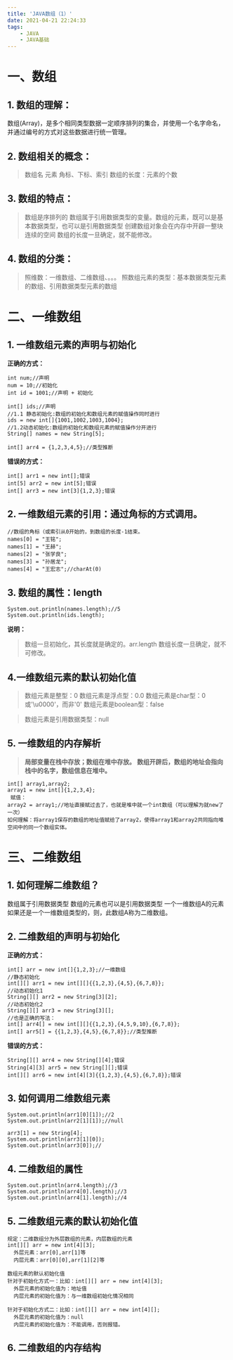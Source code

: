 ```yaml
---
title: 'JAVA数组（1）'
date: 2021-04-21 22:24:33
tags:
	- JAVA
	- JAVA基础
---
```


# 一、数组
## 1. 数组的理解：
数组(Array)，是多个相同类型数据一定顺序排列的集合，并使用一个名字命名，并通过编号的方式对这些数据进行统一管理。
<!-- more -->

## 2. 数组相关的概念：
>数组名
>元素
>角标、下标、索引
>数组的长度：元素的个数

## 3. 数组的特点：
>数组是序排列的
>数组属于引用数据类型的变量。数组的元素，既可以是基本数据类型，也可以是引用数据类型
>创建数组对象会在内存中开辟一整块连续的空间
>数组的长度一旦确定，就不能修改。

## 4. 数组的分类：
>照维数：一维数组、二维数组、。。。
>照数组元素的类型：基本数据类型元素的数组、引用数据类型元素的数组

# 二、一维数组
## 1. 一维数组元素的声明与初始化
**正确的方式：**

	int num;//声明
	num = 10;//初始化
	int id = 1001;//声明 + 初始化
		
	int[] ids;//声明
	//1.1 静态初始化:数组的初始化和数组元素的赋值操作同时进行
	ids = new int[]{1001,1002,1003,1004};
	//1.2动态初始化:数组的初始化和数组元素的赋值操作分开进行
	String[] names = new String[5];

	int[] arr4 = {1,2,3,4,5};//类型推断

**错误的方式：**

	int[] arr1 = new int[];错误
	int[5] arr2 = new int[5];错误
	int[] arr3 = new int[3]{1,2,3};错误

## 2. 一维数组元素的引用：通过角标的方式调用。

	//数组的角标（或索引从0开始的，到数组的长度-1结束。
	names[0] = "王铭";
	names[1] = "王赫";
	names[2] = "张学良";
	names[3] = "孙居龙";
	names[4] = "王宏志";//charAt(0)

## 3. 数组的属性：**length**


	System.out.println(names.length);//5
	System.out.println(ids.length);


**说明：**

>数组一旦初始化，其长度就是确定的。arr.length
>数组长度一旦确定，就不可修改。

## 4.一维数组元素的默认初始化值

> 数组元素是整型：0
> 数组元素是浮点型：0.0
> 数组元素是char型：0或'\u0000'，而非'0'
> 数组元素是boolean型：false
		  
> 数组元素是引用数据类型：null

## 5. 一维数组的内存解析
> **局部变量在栈中存放；数组在堆中存放。**
> **数组开辟后，数组的地址会指向栈中的名字，数组信息在堆中。**

	int[] array1,array2;
	array1 = new int[]{1,2,3,4};
	 赋值：
	array2 = array1;//地址直接赋过去了，也就是堆中就一个int数组（可以理解为就new了一次）
	如何理解：将array1保存的数组的地址值赋给了array2，使得array1和array2共同指向堆空间中的同一个数组实体。


# 三、二维数组
## 1. 如何理解二维数组？
数组属于引用数据类型
数组的元素也可以是引用数据类型
一个一维数组A的元素如果还是一个一维数组类型的，则，此数组A称为二维数组。

## 2. 二维数组的声明与初始化

**正确的方式：**

	int[] arr = new int[]{1,2,3};//一维数组
	//静态初始化
	int[][] arr1 = new int[][]{{1,2,3},{4,5},{6,7,8}};
	//动态初始化1
	String[][] arr2 = new String[3][2];
	//动态初始化2
	String[][] arr3 = new String[3][];
	//也是正确的写法：
	int[] arr4[] = new int[][]{{1,2,3},{4,5,9,10},{6,7,8}};
	int[] arr5[] = {{1,2,3},{4,5},{6,7,8}};//类型推断

**错误的方式：**

	String[][] arr4 = new String[][4];错误
	String[4][3] arr5 = new String[][];错误
	int[][] arr6 = new int[4][3]{{1,2,3},{4,5},{6,7,8}};错误

## 3. 如何调用二维数组元素


	System.out.println(arr1[0][1]);//2
	System.out.println(arr2[1][1]);//null
		
	arr3[1] = new String[4];
	System.out.println(arr3[1][0]);
	System.out.println(arr3[0]);//


## 4. 二维数组的属性

	System.out.println(arr4.length);//3
	System.out.println(arr4[0].length);//3
	System.out.println(arr4[1].length);//4

## 5. 二维数组元素的默认初始化值

	规定：二维数组分为外层数组的元素，内层数组的元素
	int[][] arr = new int[4][3];
	  外层元素：arr[0],arr[1]等
	  内层元素：arr[0][0],arr[1][2]等
	
	数组元素的默认初始化值 
	针对于初始化方式一：比如：int[][] arr = new int[4][3];
	  外层元素的初始化值为：地址值
	  内层元素的初始化值为：与一维数组初始化情况相同
	     
	针对于初始化方式二：比如：int[][] arr = new int[4][];
	  外层元素的初始化值为：null
	  内层元素的初始化值为：不能调用，否则报错。
## 6. 二维数组的内存结构
